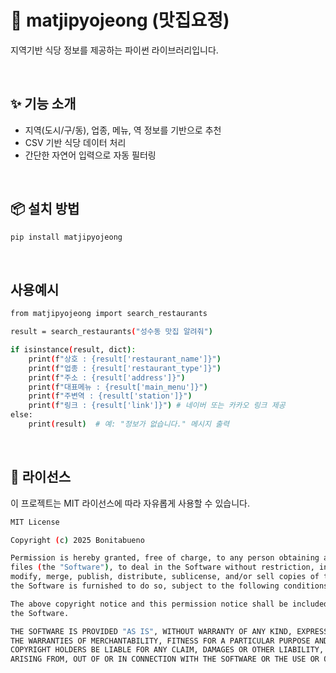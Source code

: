 # 🍜 matjipyojeong (맛집요정)

지역기반 식당 정보를 제공하는 파이썬 라이브러리입니다.

</br>

## ✨ 기능 소개

- 지역(도시/구/동), 업종, 메뉴, 역 정보를 기반으로 추천
- CSV 기반 식당 데이터 처리
- 간단한 자연어 입력으로 자동 필터링

</br>

## 📦 설치 방법

```bash
pip install matjipyojeong
```

</br>

## 사용예시

```bash
from matjipyojeong import search_restaurants

result = search_restaurants("성수동 맛집 알려줘")

if isinstance(result, dict):
    print(f"상호 : {result['restaurant_name']}")
    print(f"업종 : {result['restaurant_type']}")
    print(f"주소 : {result['address']}")
    print(f"대표메뉴 : {result['main_menu']}")
    print(f"주변역 : {result['station']}")
    print(f"링크 : {result['link']}") # 네이버 또는 카카오 링크 제공
else:
    print(result)  # 예: "정보가 없습니다." 메시지 출력
```

</br>

## 📝 라이선스

이 프로젝트는 MIT 라이선스에 따라 자유롭게 사용할 수 있습니다.  

```bash
MIT License

Copyright (c) 2025 Bonitabueno

Permission is hereby granted, free of charge, to any person obtaining a copy of this software and associated documentation
files (the "Software"), to deal in the Software without restriction, including without limitation the rights to use, copy,
modify, merge, publish, distribute, sublicense, and/or sell copies of the Software, and to permit persons to whom
the Software is furnished to do so, subject to the following conditions:

The above copyright notice and this permission notice shall be included in all copies or substantial portions of
the Software.

THE SOFTWARE IS PROVIDED "AS IS", WITHOUT WARRANTY OF ANY KIND, EXPRESS OR IMPLIED, INCLUDING BUT NOT LIMITED TO
THE WARRANTIES OF MERCHANTABILITY, FITNESS FOR A PARTICULAR PURPOSE AND NONINFRINGEMENT. IN NO EVENT SHALL THE AUTHORS OR
COPYRIGHT HOLDERS BE LIABLE FOR ANY CLAIM, DAMAGES OR OTHER LIABILITY, WHETHER IN AN ACTION OF CONTRACT, TORT OR OTHERWISE,
ARISING FROM, OUT OF OR IN CONNECTION WITH THE SOFTWARE OR THE USE OR OTHER DEALINGS IN THE SOFTWARE.
```

</br>
